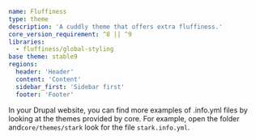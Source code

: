 ```yaml
name: Fluffiness
type: theme
description: 'A cuddly theme that offers extra fluffiness.'
core_version_requirement: ^8 || ^9
libraries:
  - fluffiness/global-styling
base theme: stable9
regions:
  header: 'Header'
  content: 'Content'
  sidebar_first: 'Sidebar first'
  footer: 'Footer'

```

In your Drupal website, you can find more examples of .info.yml files by looking at the themes provided by core. For example, open the folder and`core/themes/stark` look for the file `stark.info.yml`.